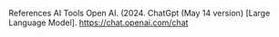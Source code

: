 References
AI Tools
Open AI. (2024. ChatGpt (May 14 version) [Large Language Model]. https://chat.openai.com/chat
